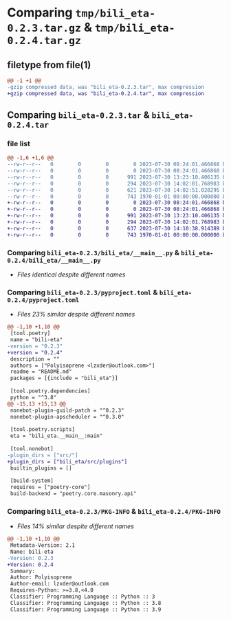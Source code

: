 # Comparing `tmp/bili_eta-0.2.3.tar.gz` & `tmp/bili_eta-0.2.4.tar.gz`

## filetype from file(1)

```diff
@@ -1 +1 @@
-gzip compressed data, was "bili_eta-0.2.3.tar", max compression
+gzip compressed data, was "bili_eta-0.2.4.tar", max compression
```

## Comparing `bili_eta-0.2.3.tar` & `bili_eta-0.2.4.tar`

### file list

```diff
@@ -1,6 +1,6 @@
--rw-r--r--   0        0        0        0 2023-07-30 08:24:01.466868 bili_eta-0.2.3/README.md
--rw-r--r--   0        0        0        0 2023-07-30 08:24:01.466868 bili_eta-0.2.3/bili_eta/__init__.py
--rw-r--r--   0        0        0      991 2023-07-30 13:23:10.406135 bili_eta-0.2.3/bili_eta/__main__.py
--rw-r--r--   0        0        0      294 2023-07-30 14:02:01.768983 bili_eta-0.2.3/bili_eta/bot.py
--rw-r--r--   0        0        0      621 2023-07-30 14:02:51.028295 bili_eta-0.2.3/pyproject.toml
--rw-r--r--   0        0        0      743 1970-01-01 00:00:00.000000 bili_eta-0.2.3/PKG-INFO
+-rw-r--r--   0        0        0        0 2023-07-30 08:24:01.466868 bili_eta-0.2.4/README.md
+-rw-r--r--   0        0        0        0 2023-07-30 08:24:01.466868 bili_eta-0.2.4/bili_eta/__init__.py
+-rw-r--r--   0        0        0      991 2023-07-30 13:23:10.406135 bili_eta-0.2.4/bili_eta/__main__.py
+-rw-r--r--   0        0        0      294 2023-07-30 14:02:01.768983 bili_eta-0.2.4/bili_eta/bot.py
+-rw-r--r--   0        0        0      637 2023-07-30 14:10:38.914389 bili_eta-0.2.4/pyproject.toml
+-rw-r--r--   0        0        0      743 1970-01-01 00:00:00.000000 bili_eta-0.2.4/PKG-INFO
```

### Comparing `bili_eta-0.2.3/bili_eta/__main__.py` & `bili_eta-0.2.4/bili_eta/__main__.py`

 * *Files identical despite different names*

### Comparing `bili_eta-0.2.3/pyproject.toml` & `bili_eta-0.2.4/pyproject.toml`

 * *Files 23% similar despite different names*

```diff
@@ -1,10 +1,10 @@
 [tool.poetry]
 name = "bili-eta"
-version = "0.2.3"
+version = "0.2.4"
 description = ""
 authors = ["Polyisoprene <lzxder@outlook.com>"]
 readme = "README.md"
 packages = [{include = "bili_eta"}]
 
 [tool.poetry.dependencies]
 python = "^3.8"
@@ -15,13 +15,13 @@
 nonebot-plugin-guild-patch = "^0.2.3"
 nonebot-plugin-apscheduler = "^0.3.0"
 
 [tool.poetry.scripts]
 eta = "bili_eta.__main__:main"
 
 [tool.nonebot]
-plugin_dirs = ["src/"]
+plugin_dirs = ["bili_eta/src/plugins"]
 builtin_plugins = []
 
 [build-system]
 requires = ["poetry-core"]
 build-backend = "poetry.core.masonry.api"
```

### Comparing `bili_eta-0.2.3/PKG-INFO` & `bili_eta-0.2.4/PKG-INFO`

 * *Files 14% similar despite different names*

```diff
@@ -1,10 +1,10 @@
 Metadata-Version: 2.1
 Name: bili-eta
-Version: 0.2.3
+Version: 0.2.4
 Summary: 
 Author: Polyisoprene
 Author-email: lzxder@outlook.com
 Requires-Python: >=3.8,<4.0
 Classifier: Programming Language :: Python :: 3
 Classifier: Programming Language :: Python :: 3.8
 Classifier: Programming Language :: Python :: 3.9
```

